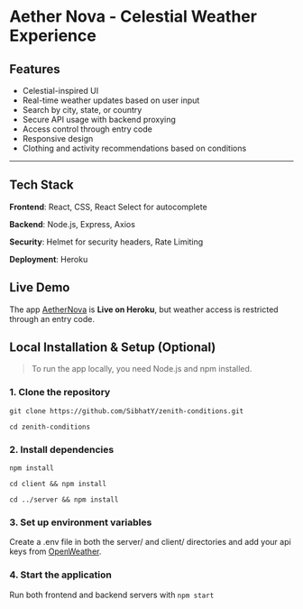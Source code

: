 # Aether Nova - Celestial Weather Experience

## Features
- Celestial-inspired UI
- Real-time weather updates based on user input
- Search by city, state, or country
- Secure API usage with backend proxying
- Access control through entry code
- Responsive design
- Clothing and activity recommendations based on conditions

---

## Tech Stack
**Frontend**: React, CSS, React Select for autocomplete

**Backend**: Node.js, Express, Axios

**Security**: Helmet for security headers, Rate Limiting

**Deployment**: Heroku

## Live Demo
The app [AetherNova](https://aethernova.cloud/) is **Live on Heroku**, but weather access is restricted through an entry code.

## Local Installation & Setup (Optional)

> To run the app locally, you need Node.js and npm installed.

### **1. Clone the repository**
```git clone https://github.com/SibhatY/zenith-conditions.git```

```cd zenith-conditions```

### **2. Install dependencies**
```npm install```

```cd client && npm install```

```cd ../server && npm install```

### **3. Set up environment variables**
Create a .env file in both the server/ and client/ directories and add your api keys from [OpenWeather](https://openweathermap.org/).

### **4. Start the application**
Run both frontend and backend servers with ```npm start```

